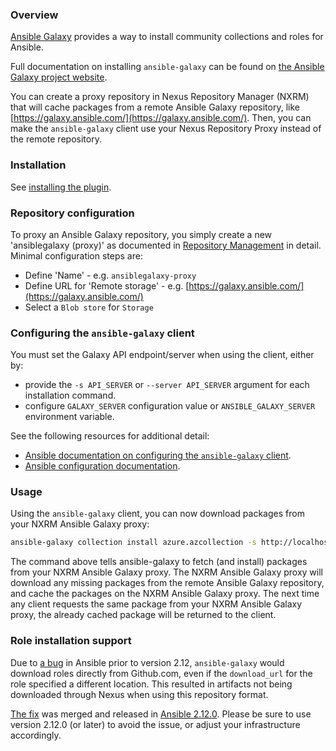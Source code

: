 <!--

    Sonatype Nexus (TM) Open Source Version
    Copyright (c) 2020-present Sonatype, Inc.
    All rights reserved. Includes the third-party code listed at http://links.sonatype.com/products/nexus/oss/attributions.

    This program and the accompanying materials are made available under the terms of the Eclipse Public License Version 1.0,
    which accompanies this distribution and is available at http://www.eclipse.org/legal/epl-v10.html.

    Sonatype Nexus (TM) Professional Version is available from Sonatype, Inc. "Sonatype" and "Sonatype Nexus" are trademarks
    of Sonatype, Inc. Apache Maven is a trademark of the Apache Software Foundation. M2eclipse is a trademark of the
    Eclipse Foundation. All other trademarks are the property of their respective owners.

-->

### Overview

[Ansible Galaxy](https://galaxy.ansible.com/) provides a way to install community collections and roles for Ansible.

Full documentation on installing `ansible-galaxy` can be found on [the Ansible Galaxy project website](https://docs.ansible.com/ansible/latest/galaxy/user_guide.html).

You can create a proxy repository in Nexus Repository Manager (NXRM) that will cache packages from a remote Ansible Galaxy repository, like
[https://galaxy.ansible.com/](https://galaxy.ansible.com/). Then, you can make the `ansible-galaxy` client use your Nexus Repository Proxy 
instead of the remote repository.

### Installation

See [installing the plugin](../README.md#installing-the-plugin).

### Repository configuration
 
To proxy an Ansible Galaxy repository, you simply create a new 'ansiblegalaxy (proxy)' as documented in 
[Repository Management](https://help.sonatype.com/repomanager3/configuration/repository-management) in
detail. Minimal configuration steps are:

- Define 'Name' - e.g. `ansiblegalaxy-proxy`
- Define URL for 'Remote storage' - e.g. [https://galaxy.ansible.com/](https://galaxy.ansible.com/)
- Select a `Blob store` for `Storage`

### Configuring the `ansible-galaxy` client

You must set the Galaxy API endpoint/server when using the client, either by:
* provide the `-s API_SERVER` or `--server API_SERVER` argument for each installation command.
* configure `GALAXY_SERVER` configuration value or `ANSIBLE_GALAXY_SERVER` environment variable.

See the following resources for additional detail:
* [Ansible documentation on configuring the `ansible-galaxy` client](https://docs.ansible.com/ansible/latest/galaxy/user_guide.html#configuring-the-ansible-galaxy-client).
* [Ansible configuration documentation](https://docs.ansible.com/ansible/latest/reference_appendices/config.html#galaxy-server).

### Usage

Using the `ansible-galaxy` client, you can now download packages from your NXRM Ansible Galaxy proxy:

```bash
ansible-galaxy collection install azure.azcollection -s http://localhost:8081/repository/ansible/
```

The command above tells ansible-galaxy to fetch (and install) packages from your NXRM Ansible Galaxy proxy. The NXRM Ansible Galaxy proxy will download any missing packages from the remote Ansible Galaxy repository, and cache the packages on the NXRM Ansible Galaxy proxy. The next time any client requests the same package from your NXRM Ansible Galaxy proxy, the already cached package will be returned to the client.

### Role installation support

Due to [a bug](https://github.com/ansible/ansible/issues/73103) in Ansible prior to version 2.12, `ansible-galaxy` would download roles directly from Github.com, even if the `download_url` for the role specified a different location. This resulted in artifacts not being downloaded through Nexus when using this repository format.

[The fix](https://github.com/ansible/ansible/pull/73114) was merged and released in [Ansible 2.12.0](https://github.com/ansible/ansible/blob/e312665990d353ed2ab8610237de3da52da58560/changelogs/CHANGELOG-v2.12.rst#v2120). Please be sure to use version 2.12.0 (or later) to avoid the issue, or adjust your infrastructure accordingly.
